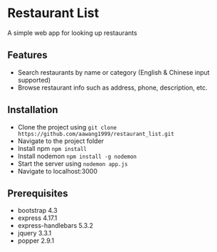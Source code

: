 # Restaurant List

A simple web app for looking up restaurants

## Features

- Search restaurants by name or category (English & Chinese input supported)
- Browse restaurant info such as address, phone, description, etc.

## Installation

- Clone the project using `git clone https://github.com/aawang1999/restaurant_list.git`
- Navigate to the project folder
- Install npm `npm install`
- Install nodemon `npm install -g nodemon`
- Start the server using `nodemon app.js`
- Navigate to localhost:3000

## Prerequisites

- bootstrap 4.3
- express 4.17.1
- express-handlebars 5.3.2
- jquery 3.3.1
- popper 2.9.1
